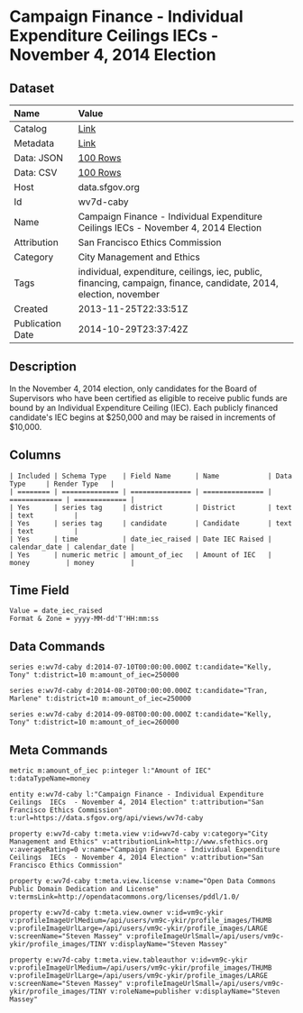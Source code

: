 # Campaign Finance - Individual Expenditure Ceilings IECs - November 4, 2014 Election

## Dataset

| Name | Value |
| :--- | :---- |
| Catalog | [Link](https://catalog.data.gov/dataset/campaign-finance-individual-expenditure-ceilings-iecs-november-4-2014-election-55da5) |
| Metadata | [Link](https://data.sfgov.org/api/views/wv7d-caby) |
| Data: JSON | [100 Rows](https://data.sfgov.org/api/views/wv7d-caby/rows.json?max_rows=100) |
| Data: CSV | [100 Rows](https://data.sfgov.org/api/views/wv7d-caby/rows.csv?max_rows=100) |
| Host | data.sfgov.org |
| Id | wv7d-caby |
| Name | Campaign Finance - Individual Expenditure Ceilings IECs - November 4, 2014 Election |
| Attribution | San Francisco Ethics Commission |
| Category | City Management and Ethics |
| Tags | individual, expenditure, ceilings, iec, public, financing, campaign, finance, candidate, 2014, election, november |
| Created | 2013-11-25T22:33:51Z |
| Publication Date | 2014-10-29T23:37:42Z |

## Description

In the November 4, 2014 election, only candidates for the Board of Supervisors who have been certified as eligible to receive public funds are bound by an Individual Expenditure Ceiling (IEC). Each publicly financed candidate's IEC begins at $250,000 and may be raised in increments of $10,000.

## Columns

```ls
| Included | Schema Type    | Field Name      | Name            | Data Type     | Render Type   |
| ======== | ============== | =============== | =============== | ============= | ============= |
| Yes      | series tag     | district        | District        | text          | text          |
| Yes      | series tag     | candidate       | Candidate       | text          | text          |
| Yes      | time           | date_iec_raised | Date IEC Raised | calendar_date | calendar_date |
| Yes      | numeric metric | amount_of_iec   | Amount of IEC   | money         | money         |
```

## Time Field

```ls
Value = date_iec_raised
Format & Zone = yyyy-MM-dd'T'HH:mm:ss
```

## Data Commands

```ls
series e:wv7d-caby d:2014-07-10T00:00:00.000Z t:candidate="Kelly, Tony" t:district=10 m:amount_of_iec=250000

series e:wv7d-caby d:2014-08-20T00:00:00.000Z t:candidate="Tran, Marlene" t:district=10 m:amount_of_iec=250000

series e:wv7d-caby d:2014-09-08T00:00:00.000Z t:candidate="Kelly, Tony" t:district=10 m:amount_of_iec=260000
```

## Meta Commands

```ls
metric m:amount_of_iec p:integer l:"Amount of IEC" t:dataTypeName=money

entity e:wv7d-caby l:"Campaign Finance - Individual Expenditure Ceilings  IECs  - November 4, 2014 Election" t:attribution="San Francisco Ethics Commission" t:url=https://data.sfgov.org/api/views/wv7d-caby

property e:wv7d-caby t:meta.view v:id=wv7d-caby v:category="City Management and Ethics" v:attributionLink=http://www.sfethics.org v:averageRating=0 v:name="Campaign Finance - Individual Expenditure Ceilings  IECs  - November 4, 2014 Election" v:attribution="San Francisco Ethics Commission"

property e:wv7d-caby t:meta.view.license v:name="Open Data Commons Public Domain Dedication and License" v:termsLink=http://opendatacommons.org/licenses/pddl/1.0/

property e:wv7d-caby t:meta.view.owner v:id=vm9c-ykir v:profileImageUrlMedium=/api/users/vm9c-ykir/profile_images/THUMB v:profileImageUrlLarge=/api/users/vm9c-ykir/profile_images/LARGE v:screenName="Steven Massey" v:profileImageUrlSmall=/api/users/vm9c-ykir/profile_images/TINY v:displayName="Steven Massey"

property e:wv7d-caby t:meta.view.tableauthor v:id=vm9c-ykir v:profileImageUrlMedium=/api/users/vm9c-ykir/profile_images/THUMB v:profileImageUrlLarge=/api/users/vm9c-ykir/profile_images/LARGE v:screenName="Steven Massey" v:profileImageUrlSmall=/api/users/vm9c-ykir/profile_images/TINY v:roleName=publisher v:displayName="Steven Massey"
```